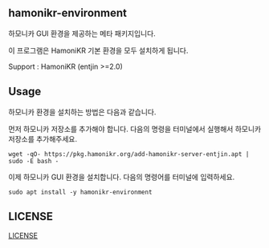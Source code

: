 ## hamonikr-environment

하모니카 GUI 환경을 제공하는 메타 패키지입니다.

이 프로그램은 HamoniKR 기본 환경을 모두 설치하게 됩니다.

Support : HamoniKR (entjin >=2.0)

## Usage

하모니카 환경을 설치하는 방법은 다음과 같습니다.

먼저 하모니카 저장소를 추가해야 합니다.
다음의 명령을 터미널에서 실행해서 하모니카 저장소를 추가해주세요.

```
wget -qO- https://pkg.hamonikr.org/add-hamonikr-server-entjin.apt | sudo -E bash -
```

이제 하모니카 GUI 환경을 설치합니다.
다음의 명령어를 터미널에 입력하세요.
```
sudo apt install -y hamonikr-environment

``` 

## LICENSE
[LICENSE](./LICENSE)


